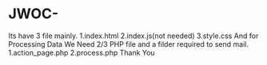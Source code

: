 # JWOC-
Its have 3 file mainly.
1.index.html
2.index.js(not needed)
3.style.css
And for Processing Data We Need 2/3 PHP file and a filder required to send mail.
1.action_page.php
2.process.php
Thank You
         
